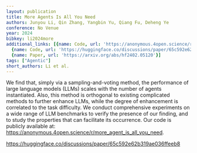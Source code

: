 ```yaml
---
layout: publication
title: More Agents Is All You Need
authors: Junyou Li, Qin Zhang, Yangbin Yu, Qiang Fu, Deheng Ye
conference: No Venue
year: 2024
bibkey: li2024more
additional_links: [{name: Code, url: 'https://anonymous.4open.science/r/more_agent_is_all_you_need'},
  {name: Code, url: 'https://huggingface.co/discussions/paper/65c592e62b319ae036ffeeb8'},
  {name: Paper, url: 'https://arxiv.org/abs/hf2402.05120'}]
tags: ["Agentic"]
short_authors: Li et al.
---
```

We find that, simply via a sampling-and-voting method, the performance of large language models (LLMs) scales with the number of agents instantiated. Also, this method is orthogonal to existing complicated methods to further enhance LLMs, while the degree of enhancement is correlated to the task difficulty. We conduct comprehensive experiments on a wide range of LLM benchmarks to verify the presence of our finding, and to study the properties that can facilitate its occurrence. Our code is publicly available at: https://anonymous.4open.science/r/more_agent_is_all_you_need.

https://huggingface.co/discussions/paper/65c592e62b319ae036ffeeb8